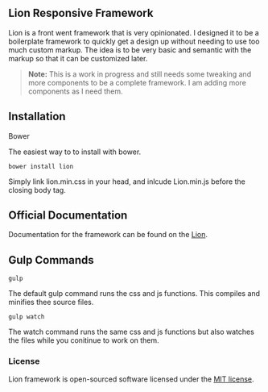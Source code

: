 ## Lion Responsive Framework

Lion is a front went framework that is very opinionated. I designed it to be a boilerplate framework to quickly get a design up without needing to use too much custom markup. The idea is to be very basic and semantic with the markup so that it can be customized later.

> **Note:** This is a work in progress and still needs some tweaking and more components to be a complete framework. I am adding more components as I need them. 

## Installation

Bower

The easiest way to to install with bower.

    bower install lion

Simply link lion.min.css in your head, and inlcude Lion.min.js before the closing body tag.

## Official Documentation

Documentation for the framework can be found on the [Lion](http://juliansalas.com/lion/docs).

## Gulp Commands

    gulp

The default gulp command runs the css and js functions. This compiles and minifies thee source files.

    gulp watch

The watch command runs the same css and js functions but also watches the files while you conitinue to work on them. 

### License

Lion framework is open-sourced software licensed under the [MIT license](http://opensource.org/licenses/MIT).
